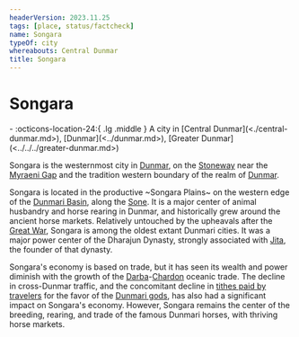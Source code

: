 ```yaml
---
headerVersion: 2023.11.25
tags: [place, status/factcheck]
name: Songara
typeOf: city
whereabouts: Central Dunmar
title: Songara
---
```

# Songara
<div class="grid cards ext-narrow-margin ext-one-column" markdown>
-    :octicons-location-24:{ .lg .middle } A city in [Central Dunmar](<./central-dunmar.md>), [Dunmar](<../dunmar.md>), [Greater Dunmar](<../../../greater-dunmar.md>)  
</div>




Songara is the westernmost city in [Dunmar](<../dunmar.md>), on the [Stoneway](<../../../roads/stoneway.md>) near the [Myraeni Gap](<../../../myraeni-gap.md>) and the tradition western boundary of the realm of [Dunmar](<../dunmar.md>). 

Songara is located in the productive ~Songara Plains~ on the western edge of the [Dunmari Basin](<../../../dunmari-basin/dunmari-basin.md>), along the [Sone](<../../../rivers/hara-watershed/sone.md>). It is a major center of animal husbandry and horse rearing in Dunmar, and historically grew around the ancient horse markets. Relatively untouched by the upheavals after the [Great War](<../../../../../events/1500s/great-war.md>), Songara is among the oldest extant Dunmari cities. It was a major power center of the Dharajun Dynasty, strongly associated with [Jita](<../../../../../people/historical-figures/dunmari-rulers/jita.md>), the founder of that dynasty. 

Songara's economy is based on trade, but it has seen its wealth and power diminish with the growth of the [Darba](<../coastal-dunmar/darba/darba.md>)-[Chardon](<../../../../west-coast/chardonian-empire/chardon/chardon.md>) oceanic trade. The decline in cross-Dunmar traffic, and the concomitant decline in [tithes paid by travelers](<../dunmari-economy.md#land-ownership>) for the favor of the [Dunmari gods](<../../../../../cosmology/religions/five-siblings/five-siblings.md>), has also had a significant impact on Songara's economy. However, Songara remains the center of the breeding, rearing, and trade of the famous Dunmari horses, with thriving horse markets.